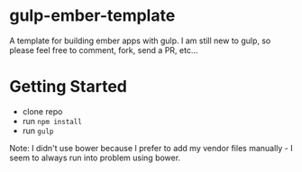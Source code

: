 gulp-ember-template
===================

A template for building ember apps with gulp.  I am still new to gulp, so please feel free to comment, fork, send a PR, etc...

Getting Started
===============

* clone repo
* run `npm install`
* run `gulp`


Note: I didn't use bower because I prefer to add my vendor files manually - I seem to always run into problem using bower.